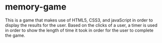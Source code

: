 # memory-game
This is a game that makes use of HTML5, CSS3, and javaScript in order to display the results for the user.
Based on the clicks of a user, a timer is used in order to show the length of time it took in order for the user to complete the game.

